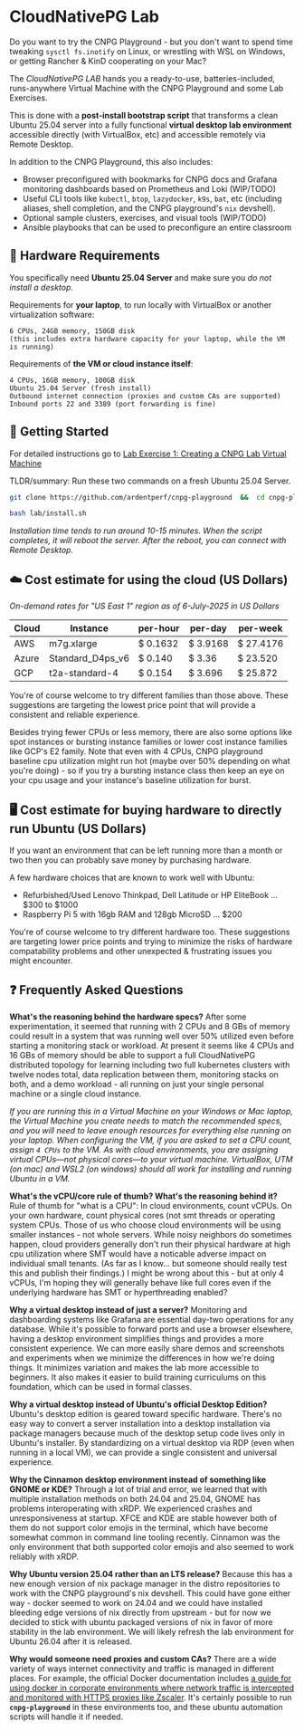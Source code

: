 # CloudNativePG Lab

Do you want to try the CNPG Playground - but you don't want to spend time tweaking `sysctl fs.inotify` on Linux, or wrestling with WSL on Windows, or getting Rancher & KinD cooperating on your Mac?

The *CloudNativePG LAB* hands you a ready-to-use, batteries-included, runs-anywhere Virtual Machine with the CNPG Playground and some Lab Exercises.

This is done with a **post-install bootstrap script** that transforms a clean Ubuntu 25.04 server into a fully functional **virtual desktop lab environment** accessible directly (with VirtualBox, etc) and accessible remotely via Remote Desktop.

In addition to the CNPG Playground, this also includes:
- Browser preconfigured with bookmarks for CNPG docs and Grafana monitoring
  dashboards based on Prometheus and Loki (WIP/TODO)
- Useful CLI tools like `kubectl`, `btop`, `lazydocker`, `k9s`, `bat`, etc
  (including aliases, shell completion, and the CNPG playground's `nix` devshell).
- Optional sample clusters, exercises, and visual tools (WIP/TODO)
- Ansible playbooks that can be used to preconfigure an entire classroom

## 🔧 Hardware Requirements

You specifically need **Ubuntu 25.04 Server** and make sure you *do not install a desktop*.

Requirements for **your laptop**, to run locally with VirtualBox or another virtualization software:

```
6 CPUs, 24GB memory, 150GB disk
(this includes extra hardware capacity for your laptop, while the VM is running)
```

Requirements of **the VM or cloud instance itself**:

```
4 CPUs, 16GB memory, 100GB disk
Ubuntu 25.04 Server (fresh install)
Outbound internet connection (proxies and custom CAs are supported)
Inbound ports 22 and 3389 (port forwarding is fine)
```


## 🎯 Getting Started

For detailed instructions go to [Lab Exercise 1: Creating a CNPG Lab Virtual Machine](exercise-1-create-lab-vm/README.md)

TLDR/summary: Run these two commands on a fresh Ubuntu 25.04 Server.

```bash
git clone https://github.com/ardentperf/cnpg-playground  &&  cd cnpg-playground  &&  git checkout tmp-work
```

```bash
bash lab/install.sh
```

*Installation time tends to run around 10-15 minutes.
When the script completes, it will reboot the server. After the reboot, you
can connect with Remote Desktop.*


## ☁️ Cost estimate for using the cloud (US Dollars)

*On-demand rates for "US East 1" region as of 6-July-2025 in US Dollars*

| Cloud | Instance | per-hour | per-day | per-week |
| --- |  --- | --- | --- | --- |
| AWS | m7g.xlarge | $ 0.1632  | $ 3.9168 | $ 27.4176
| Azure | Standard_D4ps_v6 | $ 0.140 | $ 3.36 | $ 23.520
| GCP | t2a-standard-4 | $ 0.154 | $ 3.696 | $ 25.872

You're of course welcome to try different families than those above. These
suggestions are targeting the lowest price point that will provide a
consistent and reliable experience.

Besides trying fewer CPUs or less memory, there are also some options like spot
instances or bursting instance families or lower cost instance families like GCP's E2
family. Note that even with 4 CPUs, CNPG playground baseline cpu utilization
might run hot (maybe over 50% depending on what you're doing) - so if you
try a bursting instance class then keep an eye on your cpu usage and your
instance's baseline utilization for burst.

## 🖥️ Cost estimate for buying hardware to directly run Ubuntu (US Dollars)

If you want an environment that can be left running more than a month or two
then you can probably save money by purchasing hardware.

A few hardware choices that are known to work well with Ubuntu:

* Refurbished/Used Lenovo Thinkpad, Dell Latitude or HP EliteBook ... $300 to
  $1000
* Raspberry Pi 5 with 16gb RAM and 128gb MicroSD ... $200

You're of course welcome to try different hardware too. These suggestions are
targeting lower price points and trying to minimize the risks of hardware
compatability problems and other unexpected & frustrating issues you might
encounter.




## ❓ Frequently Asked Questions

**What's the reasoning behind the hardware specs?** After some
experimentation, it seemed that running with 2 CPUs and 8 GBs of memory
could result in a system that was running well over 50% utilized even
before starting a monitoring stack or workload. At present it seems like
4 CPUs and 16 GBs of memory should be able to support a full CloudNativePG
distributed topology for learning including two full kubernetes clusters
with twelve nodes total, data replication between them, monitoring stacks
on both, and a demo workload - all running on just your single personal
machine or a single cloud instance.

*If you are running this in a Virtual Machine on your Windows or Mac laptop,
the Virtual Machine you create needs to match the recommended specs, and you
will need to leave enough resources for everything else running on your
laptop. When configuring the VM, if you are asked to set a CPU count, assign
`4 CPUs` to the VM. As with cloud environments, you are assigning virtual
CPUs—not physical cores—to your virtual machine. VirtualBox, UTM (on mac)
and WSL2 (on windows) should all work for installing and running Ubuntu in a
VM.*


**What's the vCPU/core rule of thumb? What's the reasoning behind it?** Rule
of thumb for "what is a CPU": In cloud environments, count vCPUs. On your own
hardware, count physical cores (not smt threads or operating system CPUs. Those of us
who choose cloud environments will be using smaller instances - not whole
servers. While noisy neighbors do sometimes happen, cloud providers generally
don't run their physical hardware at high cpu utilization where SMT would
have a noticable adverse impact on individual small tenants. (As far as I
know... but someone should really test this and publish their findings.)
I might be wrong about this - but at only 4 vCPUs, I'm hoping they will
generally behave like full cores even if the underlying hardware has SMT
or hyperthreading enabled?

**Why a virtual desktop instead of just a server?** Monitoring and
dashboarding systems like Grafana are essential day-two operations for any
database. While it's possible to forward ports and use a browser elsewhere,
having a desktop environment simplifies things and provides a more consistent
experience. We can more easily share demos and screenshots and experiments
when we minimize the differences in how we're doing things. It minimizes
variation and makes the lab more accessible to beginners. It also makes it
easier to build training curriculums on this foundation, which can be used
in formal classes.

**Why a virtual desktop instead of Ubuntu's official Desktop Edition?**
Ubuntu's desktop edition is geared toward specific hardware. There's no
easy way to convert a server installation into a desktop installation
via package managers because much of the desktop setup code lives only
in Ubuntu's installer. By standardizing on a virtual desktop via RDP
(even when running in a local VM), we can provide a single consistent
and universal experience.

**Why the Cinnamon desktop environment instead of something like GNOME
or KDE?** Through a lot of trial and error, we learned that with multiple
installation methods on both 24.04 and 25.04, GNOME has problems
interoperating with xRDP. We experienced crashes and unresponsiveness
at startup. XFCE and KDE are stable however both of them do not support
color emojis in the terminal, which have become somewhat common in
command line tooling recently. Cinnamon was the only environment that
both supported color emojis and also seemed to work reliably with xRDP.

**Why Ubuntu version 25.04 rather than an LTS release?** Because this
has a new enough version of nix package manager in the distro repositories
to work with the CNPG playground's nix devshell. This could have gone
either way - docker seemed to work on 24.04 and we could have installed
bleeding edge versions of nix directly from upstream - but for now we
decided to stick with ubuntu packaged versions of nix in favor of more
stability in the lab environment. We will likely refresh the lab environment
for Ubuntu 26.04 after it is released.

**Why would someone need proxies and custom CAs?** There are a wide
variety of ways internet connectivity and traffic is managed in different
places. For example, the official Docker documentation includes [a guide
for using docker in corporate environments where network traffic is
intercepted and monitored with HTTPS proxies like
Zscaler](https://docs.docker.com/guides/zscaler/). It's certainly possible
to run **`cnpg-playground`** in these environments too, and these ubuntu
automation scripts will handle it if needed.


